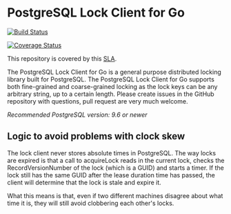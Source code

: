 # PostgreSQL Lock Client for Go

[![Build Status](https://travis-ci.org/ucirello/pglock.svg?branch=master)](https://travis-ci.org/ucirello/pglock)

[![Coverage Status](https://coveralls.io/repos/github/ucirello/pglock/badge.svg?branch=master)](https://coveralls.io/github/ucirello/pglock?branch=master)

This repository is covered by this [SLA](https://github.com/ucirello/public/blob/master/SLA.md).

The PostgreSQL Lock Client for Go is a general purpose distributed locking
library built for PostgreSQL. The PostgreSQL Lock Client for Go supports both
fine-grained and coarse-grained locking as the lock keys can be any arbitrary
string, up to a certain length. Please create issues in the GitHub repository
with questions, pull request are very much welcome.

_Recommended PostgreSQL version: 9.6 or newer_

## Logic to avoid problems with clock skew
The lock client never stores absolute times in PostgreSQL. The way locks are
expired is that a call to acquireLock reads in the current lock, checks the
RecordVersionNumber of the lock (which is a GUID) and starts a timer. If the
lock still has the same GUID after the lease duration time has passed, the
client will determine that the lock is stale and expire it.

What this means is that, even if two different machines disagree about what time
it is, they will still avoid clobbering each other's locks.
